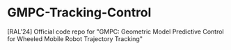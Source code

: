 # GMPC-Tracking-Control
[RAL'24] Official code repo for "GMPC: Geometric Model Predictive Control for Wheeled Mobile Robot Trajectory Tracking"
